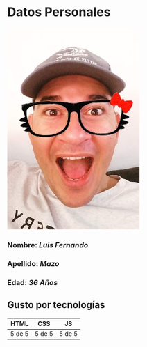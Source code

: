# Datos Personales

![Luis](/Luis_Fernando_Mazo/Img/foto.jpg)

### Nombre: *Luis Fernando*
### Apellido: *Mazo*
### Edad: *36 Años*

## Gusto por tecnologías

|HTML|CSS|JS|
|----|---|--|
|5 de 5|5 de 5|5 de 5|